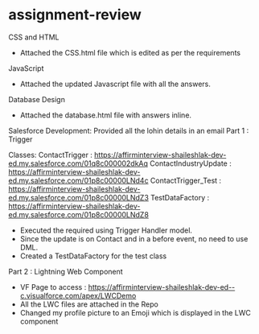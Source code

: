 # assignment-review

CSS and HTML
- Attached the CSS.html file which is edited as per the requirements

JavaScript
- Attached the updated Javascript file with all the answers.

Database Design
- Attached the database.html file with answers inline.


Salesforce Development: Provided all the lohin details in an email
Part 1 : Trigger

Classes: ContactTrigger : https://affirminterview-shaileshlak-dev-ed.my.salesforce.com/01q8c000002dkAq
         ContactIndustryUpdate : https://affirminterview-shaileshlak-dev-ed.my.salesforce.com/01p8c00000LNd4c
         ContactTrigger_Test : https://affirminterview-shaileshlak-dev-ed.my.salesforce.com/01p8c00000LNdZ3
         TestDataFactory :   https://affirminterview-shaileshlak-dev-ed.my.salesforce.com/01p8c00000LNdZ8

- Executed the required using Trigger Handler model.
- Since the update is on Contact and in a before event, no need to use DML. 
- Created a TestDataFactory for the test class 



Part 2 : Lightning Web Component

- VF Page to access : https://affirminterview-shaileshlak-dev-ed--c.visualforce.com/apex/LWCDemo
- All the LWC files are attached in the Repo
- Changed my profile picture to an Emoji which is displayed in the LWC component
